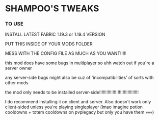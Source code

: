 # SHAMPOO'S TWEAKS

### TO USE
INSTALL LATEST FABRIC 1.19.3 or 1.19.4 VERSION

PUT THIS INSIDE OF YOUR MODS FOLDER

MESS WITH THE CONFIG FILE AS MUCH AS YOU WANT!!!!!

this mod does have some bugs in multiplayer so uhh watch out if you're a server owner

any server-side bugs might also be cuz of 'incompatibilities' of sorts with other mods

the mod only needs to be installed server-side!!!!!!!!!!!!!!!!!!!!!!!!!!!!!!!!

I do recommend installing it on client and server. Also doesn't work only client-sided unless you're playing singleplayer
(lmao imagine potion cooldowns + totem cooldowns on pvplegacy but only you have them 💀💀💀)

